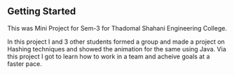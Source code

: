 ## Getting Started

This was Mini Project for Sem-3 for Thadomal Shahani Engineering College.

In this project I and 3 other students formed a group and made a project on Hashing techniques and showed the animation for the same using Java.
Via this project I got to learn how to work in a team and acheive goals at a faster pace.



